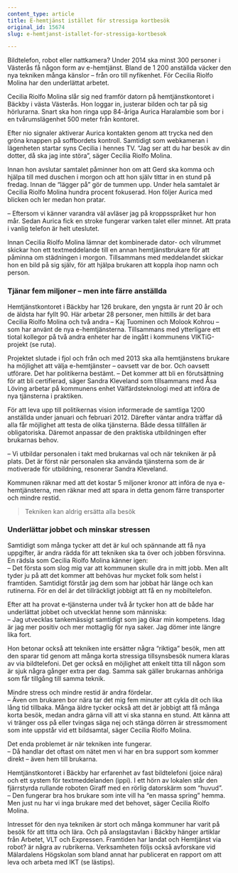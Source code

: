 ```yaml
---
content_type: article
title: E-hemtjänst istället för stressiga kortbesök
original_id: 15674
slug: e-hemtjanst-istallet-for-stressiga-kortbesok

---
```


Bildtelefon, robot eller nattkamera? Under 2014 ska minst 300 personer i Västerås få någon form av e-hemtjänst. Bland de 1 200 anställda väcker den nya tekniken många känslor – från oro till nyfikenhet. För Cecilia Riolfo Molina har den underlättat arbetet.

Cecilia Riolfo Molina slår sig ned framför datorn på hemtjänstkontoret i Bäckby i västa Västerås. Hon loggar in, justerar bilden och tar på sig hörlurarna. Snart ska hon ringa upp 84-åriga Aurica Haralambie som bor i en tvårumslägenhet 500 meter från kontoret.

Efter nio signaler aktiverar Aurica kontakten genom att trycka ned den gröna knappen på soffbordets kontroll. Samtidigt som webkameran i lägenheten startar syns Cecilia i hennes TV. “Jag ser att du har besök av din dotter, då ska jag inte störa”, säger Cecilia Riolfo Molina.

Innan hon avslutar samtalet påminner hon om att Gerd ska komma och hjälpa till med duschen i morgon och att hon själv tittar in en stund på fredag. Innan de “lägger på” gör de tummen upp. Under hela samtalet är Cecilia Riolfo Molina hundra procent fokuserad. Hon följer Aurica med blicken och ler medan hon pratar.

– Eftersom vi känner varandra väl avläser jag på kroppsspråket hur hon mår. Sedan Aurica fick en stroke fungerar varken talet eller minnet. Att prata i vanlig telefon är helt uteslutet.

Innan Cecilia Riolfo Molina lämnar det kombinerade dator- och vilrummet skickar hon ett textmeddelande till en annan hemtjänstbrukare för att påminna om städningen i morgon. Tillsammans med meddelandet skickar hon en bild på sig själv, för att hjälpa brukaren att koppla ihop namn och person.

### Tjänar fem miljoner – men inte färre anställda

Hemtjänstkontoret i Bäckby har 126 brukare, den yngsta är runt 20 år och de äldsta har fyllt 90. Här arbetar 28 personer, men hittills är det bara Cecilia Riolfo Molina och två andra – Kaj Tuominen och Molook Kohrou – som har använt de nya e-hemtjänsterna. Tillsammans med ytterligare ett tiotal kollegor på två andra enheter har de ingått i kommunens VIKTiG-projekt (se ruta).

Projektet slutade i fjol och från och med 2013 ska alla hemtjänstens brukare ha möjlighet att välja e-hemtjänster – oavsett var de bor. Och oavsett utförare. Det har politikerna bestämt. – Det kommer att bli en förutsättning för att bli certifierad, säger Sandra Kleveland som tillsammans med Åsa Löving arbetar på kommunens enhet Välfärdsteknologi med att införa de nya tjänsterna i praktiken.

För att leva upp till politikernas vision informerade de samtliga 1200 anställda under januari och februari 2012. Därefter väntar andra träffar då alla får möjlighet att testa de olika tjänsterna. Både dessa tillfällen är obligatoriska. Däremot anpassar de den praktiska utbildningen efter brukarnas behov.

– Vi utbildar personalen i takt med brukarnas val och när tekniken är på plats. Det är först när personalen ska använda tjänsterna som de är motiverade för utbildning, resonerar Sandra Kleveland.

Kommunen räknar med att det kostar 5 miljoner kronor att införa de nya e-hemtjänsterna, men räknar med att spara in detta genom färre transporter och mindre restid.

> Tekniken kan aldrig ersätta alla besök

### Underlättar jobbet och minskar stressen

Samtidigt som många tycker att det är kul och spännande att få nya uppgifter, är andra rädda för att tekniken ska ta över och jobben försvinna. En rädsla som Cecilia Riolfo Molina känner igen:  
– Det första som slog mig var att kommunen skulle dra in mitt jobb. Men allt tyder ju på att det kommer att behövas hur mycket folk som helst i framtiden. Samtidigt förstår jag dem som har jobbat här länge och kan rutinerna. För en del är det tillräckligt jobbigt att få en ny mobiltelefon.

Efter att ha provat e-tjänsterna under två år tycker hon att de både har underlättat jobbet och utvecklat henne som människa:  
– Jag utvecklas tankemässigt samtidigt som jag ökar min kompetens. Idag är jag mer positiv och mer mottaglig för nya saker. Jag dömer inte längre lika fort.

Hon betonar också att tekniken inte ersätter några “riktiga” besök, men att den sparar tid genom att många korta stressiga tillsynsbesök numera klaras av via bildtelefoni. Det ger också en möjlighet att enkelt titta till någon som är sjuk några gånger extra per dag. Samma sak gäller brukarnas anhöriga som får tillgång till samma teknik.

Mindre stress och mindre restid är andra fördelar.  
– Även om brukaren bor nära tar det mig fem minuter att cykla dit och lika lång tid tillbaka. Många äldre tycker också att det är jobbigt att få många korta besök, medan andra gärna vill att vi ska stanna en stund. Att känna att vi tränger oss på eller tvingas säga nej och stänga dörren är stressmoment som inte uppstår vid ett bildsamtal, säger Cecilia Riolfo Molina.

Det enda problemet är när tekniken inte fungerar.  
– Då handlar det oftast om nätet men vi har en bra support som kommer direkt – även hem till brukarna.

Hemtjänstkontoret i Bäckby har erfarenhet av fast bildtelefoni (joice nära) och ett system för textmeddelanden (ippi). I ett hörn av lokalen står den fjärrstyrda rullande roboten Giraff med en rörlig datorskärm som “huvud”.  
– Den fungerar bra hos brukare som inte vill ha “en massa spring” hemma. Men just nu har vi inga brukare med det behovet, säger Cecilia Riolfo Molina.

Intresset för den nya tekniken är stort och många kommuner har varit på besök för att titta och lära. Och på anslagstavlan i Bäckby hänger artiklar från Arbetet, VLT och Expressen. Framtiden har landat och Hemtjänst via robot? är några av rubrikerna. Verksamheten följs också avforskare vid Mälardalens Högskolan som bland annat har publicerat en rapport om att leva och arbeta med IKT (se lästips).


